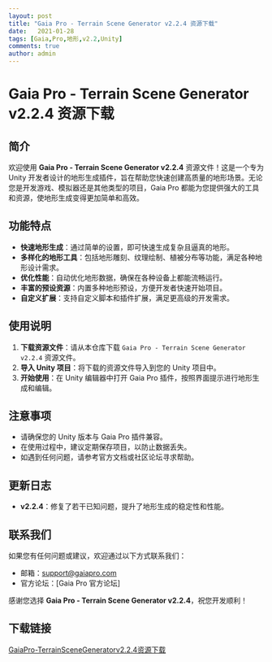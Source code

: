 ```yaml
---
layout: post
title: "Gaia Pro - Terrain Scene Generator v2.2.4 资源下载"
date:   2021-01-28
tags: [Gaia,Pro,地形,v2.2,Unity]
comments: true
author: admin
---
```

# Gaia Pro - Terrain Scene Generator v2.2.4 资源下载

## 简介

欢迎使用 **Gaia Pro - Terrain Scene Generator v2.2.4** 资源文件！这是一个专为 Unity 开发者设计的地形生成插件，旨在帮助您快速创建高质量的地形场景。无论您是开发游戏、模拟器还是其他类型的项目，Gaia Pro 都能为您提供强大的工具和资源，使地形生成变得更加简单和高效。

## 功能特点

- **快速地形生成**：通过简单的设置，即可快速生成复杂且逼真的地形。
- **多样化的地形工具**：包括地形雕刻、纹理绘制、植被分布等功能，满足各种地形设计需求。
- **优化性能**：自动优化地形数据，确保在各种设备上都能流畅运行。
- **丰富的预设资源**：内置多种地形预设，方便开发者快速开始项目。
- **自定义扩展**：支持自定义脚本和插件扩展，满足更高级的开发需求。

## 使用说明

1. **下载资源文件**：请从本仓库下载 `Gaia Pro - Terrain Scene Generator v2.2.4` 资源文件。
2. **导入 Unity 项目**：将下载的资源文件导入到您的 Unity 项目中。
3. **开始使用**：在 Unity 编辑器中打开 Gaia Pro 插件，按照界面提示进行地形生成和编辑。

## 注意事项

- 请确保您的 Unity 版本与 Gaia Pro 插件兼容。
- 在使用过程中，建议定期保存项目，以防止数据丢失。
- 如遇到任何问题，请参考官方文档或社区论坛寻求帮助。

## 更新日志

- **v2.2.4**：修复了若干已知问题，提升了地形生成的稳定性和性能。

## 联系我们

如果您有任何问题或建议，欢迎通过以下方式联系我们：

- 邮箱：support@gaiapro.com
- 官方论坛：[Gaia Pro 官方论坛]

感谢您选择 **Gaia Pro - Terrain Scene Generator v2.2.4**，祝您开发顺利！

## 下载链接

[GaiaPro-TerrainSceneGeneratorv2.2.4资源下载](https://pan.quark.cn/s/44c50353b7b8)
